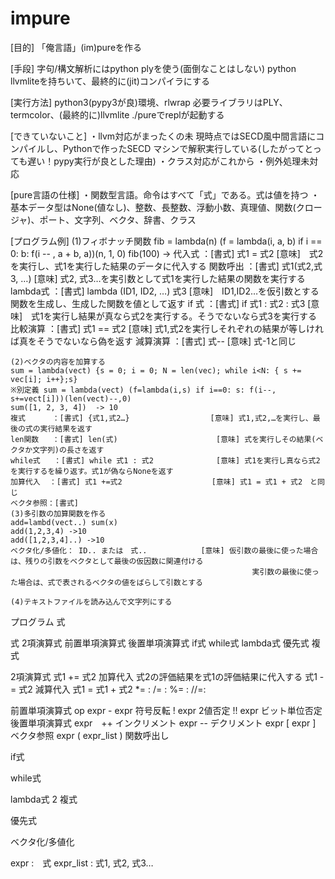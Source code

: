 # impure
[目的]
「俺言語」(im)pureを作る

[手段]
字句/構文解析にはpython plyを使う(面倒なことはしない)
python llvmliteを持ちいて、最終的に(jit)コンパイラにする

[実行方法]
python3(pypy3が良)環境、rlwrap
必要ライブラリはPLY、termcolor、(最終的に)llvmlite
./pureでreplが起動する

[できていないこと]
・llvm対応がまったくの未
  現時点ではSECD風中間言語にコンパイルし、Pythonで作ったSECD マシンで解釈実行している(したがってとっても遅い！pypy実行が良とした理由)
・クラス対応がこれから
・例外処理未対応

[pure言語の仕様]
・関数型言語。命令はすべて「式」である。式は値を持つ
・基本データ型はNone(値なし)、整数、長整数、浮動小数、真理値、関数(クロージャ)、ポート、文字列、ベクタ、辞書、クラス

[プログラム例]
    (1)フィボナッチ関数
    fib = lambda(n) (f = lambda(i, a, b) if i == 0: b: f(i -- , a + b, a))(n, 1, 0)
    fib(100) -> 
    代入式    ：[書式] 式1 = 式2                    [意味]　式2を実行し、式1を実行した結果のデータに代入する
    関数呼出  ：[書式] 式1(式2,式3, …)             [意味]  式2, 式3…を実引数として式1を実行した結果の関数を実行する
    lambda式  ：[書式] lambda (ID1, ID2, …) 式3    [意味]　ID1,ID2…を仮引数とする関数を生成し、生成した関数を値として返す
    if    式  ：[書式] if 式1 : 式2 : 式3           [意味]　式1を実行し結果が真なら式2を実行する。そうでないなら式3を実行する
    比較演算  ：[書式] 式1 == 式2                   [意味] 式1,式2を実行しそれぞれの結果が等しければ真をそうでないなら偽を返す
    減算演算  ：[書式] 式--                         [意味] 式-1と同じ

    (2)ベクタの内容を加算する
    sum = lambda(vect) {s = 0; i = 0; N = len(vec); while i<N: { s += vec[i]; i++};s}
    ※別定義 sum = lambda(vect) (f=lambda(i,s) if i==0: s: f(i--, s+=vect[i]))(len(vect)--,0)
    sum([1, 2, 3, 4])  -> 10
    複式      ：[書式] {式1,式2…}                  [意味] 式1,式2,…を実行し、最後の式の実行結果を返す
    len関数   ：[書式] len(式)                      [意味] 式を実行しその結果(ベクタか文字列)の長さを返す
    while式   ：[書式] while 式1 : 式2              [意味] 式1を実行し真なら式2を実行するを繰り返す。式1が偽ならNoneを返す
    加算代入  ：[書式] 式1 +=式2                    [意味] 式1 = 式1 + 式2　と同じ
    ベクタ参照：[書式]
    (3)多引数の加算関数を作る
    add=lambd(vect..) sum(x)
    add(1,2,3,4) ->10
    add([1,2,3,4]..) ->10
    ベクタ化/多値化： ID.. または　式..            [意味] 仮引数の最後に使った場合は、残りの引数をベクタとして最後の仮因数に関連付ける
                                                          実引数の最後に使った場合は、式で表されるベクタの値をばらして引数とする

    (4)テキストファイルを読み込んで文字列にする
    
プログラム		式

式			2項演算式
			前置単項演算式
			後置単項演算式
			if式
			while式
			lambda式
			優先式
			複式

2項演算式		式1 += 式2		加算代入	式2の評価結果を式1の評価結果に代入する
			式1 -= 式2		減算代入	式1 = 式1 + 式2
			*= :
			/= :
			%= :
			//=:
			
前置単項演算式		op expr
			- expr			符号反転
			! expr			2値否定
			!! expr			ビット単位否定
後置単項演算式		expr　++		インクリメント
			expr --			デクリメント
			expr [ expr ]		ベクタ参照
			expr ( expr_list )	関数呼出し

if式


while式

lambda式
2
複式

優先式

ベクタ化/多値化

expr		:　式
expr_list	: 式1, 式2, 式3…
